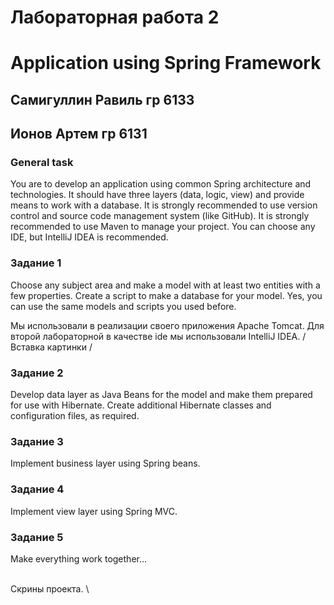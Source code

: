 # Лабораторная работа 2
# Application using Spring Framework
## Самигуллин Равиль гр 6133
## Ионов Артем гр 6131

### General task
You are to develop an application using common Spring architecture and technologies. It should have three layers (data, logic, view) and provide means to work with a database.
It is strongly recommended to use version control and source code management system (like GitHub).
It is strongly recommended to use Maven to manage your project.
You can choose any IDE, but IntelliJ IDEA is recommended.


### Задание 1
Choose any subject area and make a model with at least two entities with a few properties.
Create a script to make a database for your model.
Yes, you can use the same models and scripts you used before.

Мы использовали в реализации своего приложения Apache Tomcat.
Для второй лабораторной в качестве ide мы использовали IntelliJ IDEA. 
/
Вставка картинки
/

### Задание 2
Develop data layer as Java Beans for the model and make them prepared for use with Hibernate.
Create additional Hibernate classes and configuration files, as required.




### Задание 3
Implement business layer using Spring beans.


### Задание 4
Implement view layer using Spring MVC.



### Задание 5
Make everything work together…


\
Скрины проекта.
\